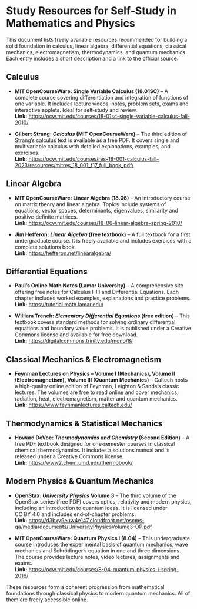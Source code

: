 # Study Resources for Self‑Study in Mathematics and Physics

This document lists freely available resources recommended for building a solid foundation in calculus, linear algebra, differential equations, classical mechanics, electromagnetism, thermodynamics, and quantum mechanics. Each entry includes a short description and a link to the official source.

## Calculus

- **MIT OpenCourseWare: Single Variable Calculus (18.01SC)** – A complete course covering differentiation and integration of functions of one variable. It includes lecture videos, notes, problem sets, exams and interactive applets. Ideal for self‑study and review.  
  **Link:** <https://ocw.mit.edu/courses/18-01sc-single-variable-calculus-fall-2010/>

- **Gilbert Strang: *Calculus* (MIT OpenCourseWare)** – The third edition of Strang’s calculus text is available as a free PDF. It covers single and multivariable calculus with detailed explanations, examples, and exercises.  
  **Link:** <https://ocw.mit.edu/courses/res-18-001-calculus-fall-2023/resources/mitres_18_001_f17_full_book_pdf/>

## Linear Algebra

- **MIT OpenCourseWare: Linear Algebra (18.06)** – An introductory course on matrix theory and linear algebra. Topics include systems of equations, vector spaces, determinants, eigenvalues, similarity and positive‑definite matrices.  
  **Link:** <https://ocw.mit.edu/courses/18-06-linear-algebra-spring-2010/>

- **Jim Hefferon: *Linear Algebra* (free textbook)** – A full textbook for a first undergraduate course. It is freely available and includes exercises with a complete solutions book.  
  **Link:** <https://hefferon.net/linearalgebra/>

## Differential Equations

- **Paul’s Online Math Notes (Lamar University)** – A comprehensive site offering free notes for Calculus I–III and Differential Equations. Each chapter includes worked examples, explanations and practice problems.  
  **Link:** <https://tutorial.math.lamar.edu/>

- **William Trench: *Elementary Differential Equations* (free edition)** – This textbook covers standard methods for solving ordinary differential equations and boundary value problems. It is published under a Creative Commons license and available for free download.  
  **Link:** <https://digitalcommons.trinity.edu/mono/8/>

## Classical Mechanics & Electromagnetism

- **Feynman Lectures on Physics – Volume I (Mechanics), Volume II (Electromagnetism), Volume III (Quantum Mechanics)** – Caltech hosts a high‑quality online edition of Feynman, Leighton & Sands’s classic lectures. The volumes are free to read online and cover mechanics, radiation, heat, electromagnetism, matter and quantum mechanics.  
  **Link:** <https://www.feynmanlectures.caltech.edu/>

## Thermodynamics & Statistical Mechanics

- **Howard DeVoe: *Thermodynamics and Chemistry* (Second Edition)** – A free PDF textbook designed for one‑semester courses in classical chemical thermodynamics. It includes a solutions manual and is released under a Creative Commons license.  
  **Link:** <https://www2.chem.umd.edu/thermobook/>

## Modern Physics & Quantum Mechanics

- **OpenStax: *University Physics* Volume 3** – The third volume of the OpenStax series (free PDF) covers optics, relativity and modern physics, including an introduction to quantum ideas. It is licensed under CC BY 4.0 and includes end‑of‑chapter problems.  
  **Link:** <https://d3bxy9euw4e147.cloudfront.net/oscms-qa/media/documents/UniversityPhysicsVolume3-OP.pdf>

- **MIT OpenCourseWare: Quantum Physics I (8.04)** – This undergraduate course introduces the experimental basis of quantum mechanics, wave mechanics and Schrödinger’s equation in one and three dimensions. The course provides lecture notes, video lectures, assignments and exams.  
  **Link:** <https://ocw.mit.edu/courses/8-04-quantum-physics-i-spring-2016/>

These resources form a coherent progression from mathematical foundations through classical physics to modern quantum mechanics. All of them are freely accessible online.
